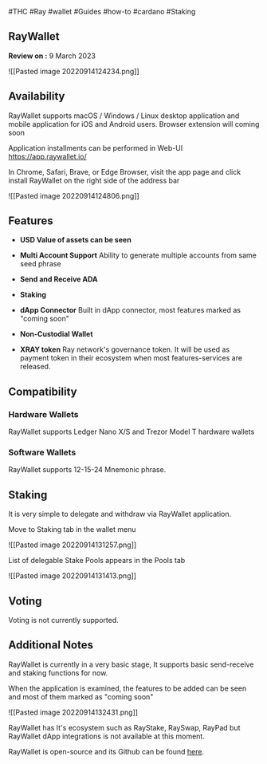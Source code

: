 #THC #Ray #wallet  #Guides #how-to #cardano #Staking 


## RayWallet

**Review on :** 9 March 2023



![[Pasted image 20220914124234.png]]




## Availability

RayWallet supports  macOS / Windows / Linux desktop application and mobile application for iOS and Android users. Browser extension will coming soon


Application installments can be performed in Web-UI
https://app.raywallet.io/

In Chrome, Safari, Brave, or Edge Browser, visit the app page and click install RayWallet on the right side of the address bar

![[Pasted image 20220914124806.png]]



## Features

- **USD Value of assets can be seen**

- **Multi Account Support**
Ability to generate multiple accounts from same seed phrase

- **Send and Receive ADA**

- **Staking**

- **dApp Connector**
Built in dApp connector, most features marked as "coming soon"

- **Non-Custodial Wallet**

- **XRAY token**
Ray network's governance token. It will be used as payment token in their ecosystem when most features-services are released. 

## Compatibility

### Hardware Wallets

RayWallet supports Ledger Nano X/S and Trezor Model T hardware wallets


### Software Wallets

RayWallet supports 12-15-24 Mnemonic phrase.


## Staking

It is very simple to delegate and withdraw via RayWallet application.

Move to Staking tab in the wallet menu


![[Pasted image 20220914131257.png]]



List of delegable Stake Pools appears in the Pools tab

![[Pasted image 20220914131413.png]]

## Voting

Voting is not currently supported. 

## Additional Notes

RayWallet is currently in a very basic stage, It supports basic send-receive and staking functions for now.

When the application is examined, the features to be added can be seen and most of them marked as "coming soon"

![[Pasted image 20220914132431.png]]


RayWallet has It's ecosystem such as RayStake, RaySwap, RayPad but RayWallet dApp integrations is not available at this moment.

RayWallet is open-source and its Github can be found [here](https://github.com/ray-network/raywallet-app).



